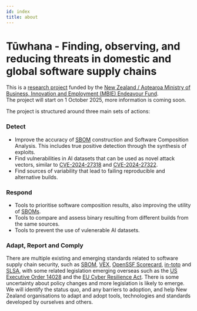```yaml
---
id: index
title: about
---
```


# Tūwhana - Finding, observing, and reducing threats in domestic and global software supply chains


This is a [research project](https://www.mbie.govt.nz/science-and-technology/science-and-innovation/funding-information-and-opportunities/investment-funds/endeavour-fund/research-programmes-successful-proposals/the-research-trust-of-victoria-university-of-wellington-funded-research-programmes) funded by the [New Zealand / Aotearoa Ministry of Business, Innovation and Employment (MBIE) Endeavour Fund](https://www.mbie.govt.nz/science-and-technology/science-and-innovation/funding-information-and-opportunities/investment-funds/endeavour-fund).   
The project will start on 1 October 2025, more information is coming soon. 

The project is structured around three main sets of actions: 

### Detect

- Improve the accuracy of [SBOM](https://www.cisa.gov/sbom) construction and Software Composition Analysis. This includes true positive detection through the synthesis of exploits. 
- Find vulnerabilities in AI datasets that can be used as novel attack vectors, similar to [CVE-2024-27318](https://nvd.nist.gov/vuln/detail/CVE-2024-27318) and [CVE-2024-27322](https://nvd.nist.gov/vuln/detail/cve-2024-27322). 
- Find sources of variability that lead to failing reproducible and alternative builds. 


### Respond

- Tools to prioritise software composition results, also improving the utility of [SBOMs](https://www.cisa.gov/sbom). 
- Tools to compare and assess binary resulting from different builds from the same sources. 
- Tools to prevent the use of vulenerable AI datasets.


### Adapt, Report and Comply

There are multiple existing and emerging standards related to software supply chain security, such as [SBOM](https://www.cisa.gov/sbom), [VEX](https://cyclonedx.org/capabilities/vex/), [OpenSSF Scorecard](https://github.com/ossf/scorecard), [in-toto](https://in-toto.io/) and [SLSA](https://slsa.dev/), with some related legislation emerging overseas such as the [US Executive Order 14028](https://www.nist.gov/itl/executive-order-14028-improving-nations-cybersecurity) and the [EU Cyber Resilience Act](https://digital-strategy.ec.europa.eu/en/policies/cyber-resilience-act). There is some uncertainty about policy changes and more legislation is likely to emerge. We will identify the status quo, and any barriers to adoption, and help New Zealand organisations to adapt and adopt tools, technologies and standards developed by ourselves and others. 

